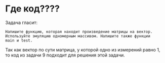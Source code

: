 # Где код????
Задача гласит: 
```
Напишите функцию, которая находит произведение матрицы на вектор.
Используйте эмуляцию одномерным массивом. Напишите также функции
main и test.
```

Так как вектор по сути матрица, у которой одно из измерений равно 1, то код из задачи 9 подходит для решения этой задачи.